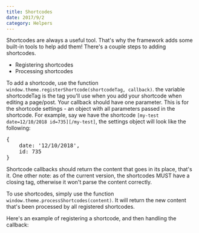 ```yaml
---
title: Shortcodes
date: 2017/9/2
category: Helpers
---
```


Shortcodes are always a useful tool. That's why the framework adds some built-in tools to help add them! There's a couple steps to adding shortcodes.

* Registering shortcodes
* Processing shortcodes

To add a shortcode, use the function `window.theme.registerShortcode(shortcodeTag, callback)`. the variable shortcodeTag is the tag you'll use when you add your shortcode when editing a page/post. Your callback should have one parameter. This is for the shortcode settings - an object with all parameters passed in the shortcode. For example, say we have the shortcode `[my-test date=12/10/2018 id=735][/my-test]`, the settings object will look like the following:

<pre>
{
    date: '12/10/2018',
    id: 735
}
</pre>

Shortcode callbacks should return the content that goes in its place, that's it. One other note: as of the current version, the shortcodes MUST have a closing tag, otherwise it won't parse the content correctly.

To use shortcodes, simply use the function `window.theme.processShortcodes(content)`. It will return the new content that's been processed by all registered shortcodes.

Here's an example of registering a shortcode, and then handling the callback:

<script src="https://gist.github.com/benrgreene/77a02d76e1356d6093bb5276aba398d9.js"></script>